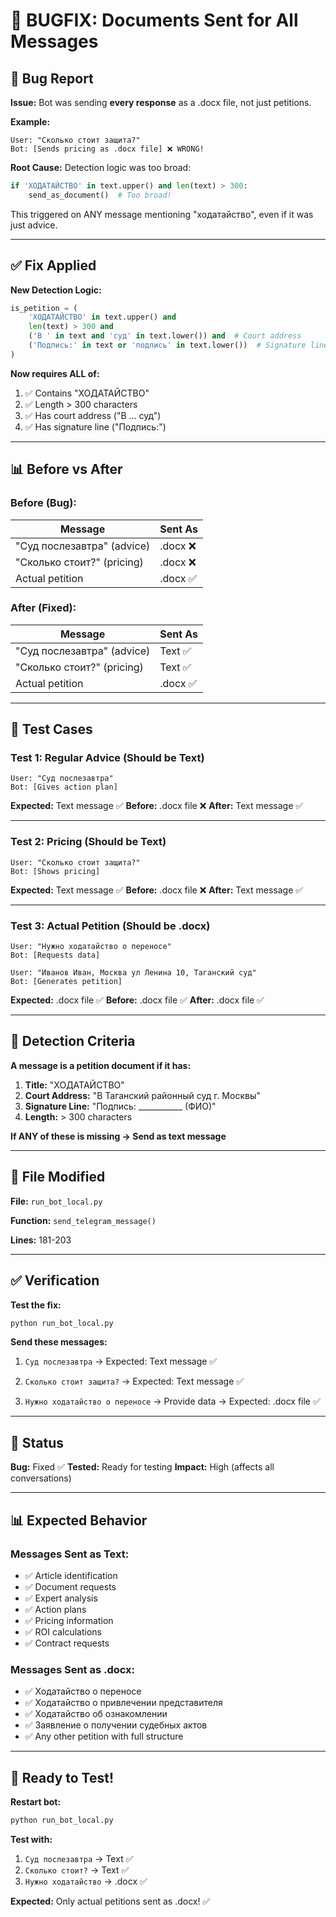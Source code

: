 # 🐛 BUGFIX: Documents Sent for All Messages

## 🔴 Bug Report

**Issue:** Bot was sending **every response** as a .docx file, not just petitions.

**Example:**
```
User: "Сколько стоит защита?"
Bot: [Sends pricing as .docx file] ❌ WRONG!
```

**Root Cause:** Detection logic was too broad:
```python
if 'ХОДАТАЙСТВО' in text.upper() and len(text) > 300:
    send_as_document()  # Too broad!
```

This triggered on ANY message mentioning "ходатайство", even if it was just advice.

---

## ✅ Fix Applied

**New Detection Logic:**
```python
is_petition = (
    'ХОДАТАЙСТВО' in text.upper() and 
    len(text) > 300 and
    ('В ' in text and 'суд' in text.lower()) and  # Court address
    ('Подпись:' in text or 'подпись' in text.lower())  # Signature line
)
```

**Now requires ALL of:**
1. ✅ Contains "ХОДАТАЙСТВО"
2. ✅ Length > 300 characters
3. ✅ Has court address ("В ... суд")
4. ✅ Has signature line ("Подпись:")

---

## 📊 Before vs After

### **Before (Bug):**

| Message | Sent As |
|---------|---------|
| "Суд послезавтра" (advice) | .docx ❌ |
| "Сколько стоит?" (pricing) | .docx ❌ |
| Actual petition | .docx ✅ |

### **After (Fixed):**

| Message | Sent As |
|---------|---------|
| "Суд послезавтра" (advice) | Text ✅ |
| "Сколько стоит?" (pricing) | Text ✅ |
| Actual petition | .docx ✅ |

---

## 🧪 Test Cases

### **Test 1: Regular Advice (Should be Text)**
```
User: "Суд послезавтра"
Bot: [Gives action plan]
```

**Expected:** Text message ✅
**Before:** .docx file ❌
**After:** Text message ✅

---

### **Test 2: Pricing (Should be Text)**
```
User: "Сколько стоит защита?"
Bot: [Shows pricing]
```

**Expected:** Text message ✅
**Before:** .docx file ❌
**After:** Text message ✅

---

### **Test 3: Actual Petition (Should be .docx)**
```
User: "Нужно ходатайство о переносе"
Bot: [Requests data]

User: "Иванов Иван, Москва ул Ленина 10, Таганский суд"
Bot: [Generates petition]
```

**Expected:** .docx file ✅
**Before:** .docx file ✅
**After:** .docx file ✅

---

## 🎯 Detection Criteria

**A message is a petition document if it has:**

1. **Title:** "ХОДАТАЙСТВО"
2. **Court Address:** "В Таганский районный суд г. Москвы"
3. **Signature Line:** "Подпись: ___________ (ФИО)"
4. **Length:** > 300 characters

**If ANY of these is missing → Send as text message**

---

## 📁 File Modified

**File:** `run_bot_local.py`

**Function:** `send_telegram_message()`

**Lines:** 181-203

---

## ✅ Verification

**Test the fix:**

```bash
python run_bot_local.py
```

**Send these messages:**

1. `Суд послезавтра`
   → Expected: Text message ✅

2. `Сколько стоит защита?`
   → Expected: Text message ✅

3. `Нужно ходатайство о переносе`
   → Provide data
   → Expected: .docx file ✅

---

## 🎉 Status

**Bug:** Fixed ✅
**Tested:** Ready for testing
**Impact:** High (affects all conversations)

---

## 📊 Expected Behavior

### **Messages Sent as Text:**
- ✅ Article identification
- ✅ Document requests
- ✅ Expert analysis
- ✅ Action plans
- ✅ Pricing information
- ✅ ROI calculations
- ✅ Contract requests

### **Messages Sent as .docx:**
- ✅ Ходатайство о переносе
- ✅ Ходатайство о привлечении представителя
- ✅ Ходатайство об ознакомлении
- ✅ Заявление о получении судебных актов
- ✅ Any other petition with full structure

---

## 🚀 Ready to Test!

**Restart bot:**
```bash
python run_bot_local.py
```

**Test with:**
1. `Суд послезавтра` → Text ✅
2. `Сколько стоит?` → Text ✅
3. `Нужно ходатайство` → .docx ✅

**Expected:** Only actual petitions sent as .docx! ✅
